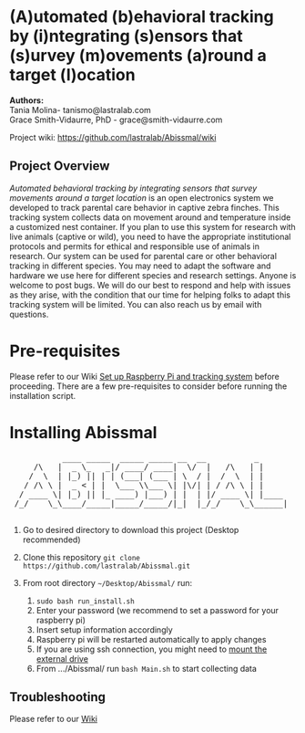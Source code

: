 <h1>(A)utomated (b)ehavioral tracking by (i)ntegrating (s)ensors that (s)urvey (m)ovements (a)round a target (l)ocation
</h1>
<b>Authors:</b><br>
Tania Molina- <span style="pointer-events:none;">tanismo&#64;l<span style="display:none">&nbsp;</span>astralab.com</span><br>
Grace Smith-Vidaurre, PhD - <span style="pointer-events:none">grace&#64;smith<span style="display:none">&nbsp;</span>-vidaurre.com</span>
<br>

Project wiki: https://github.com/lastralab/Abissmal/wiki

<h2>Project Overview</h2>
<i>Automated behavioral tracking by integrating sensors that survey movements around a target location</i> is an open electronics system we developed to track parental care behavior in captive zebra finches. This tracking system collects data on movement around and temperature inside a customized nest container. If you plan to use this system for research with live animals (captive or wild), you need to have the appropriate institutional protocols and permits for ethical and responsible use of animals in research. Our system can be used for parental care or other behavioral tracking in different species. You may need to adapt the software and hardware we use here for different species and research settings. Anyone is welcome to post bugs. We will do our best to respond and help with issues as they arise, with the condition that our time for helping folks to adapt this tracking system will be limited. You can also reach us by email with questions.


# Pre-requisites
Please refer to our Wiki [Set up Raspberry Pi and tracking system](https://github.com/lastralab/Abissmal/wiki/2.-Set-up-Raspberry-Pi-and-tracking-system-software) before proceeding. There are a few pre-requisites to consider before running the installation script.


# Installing Abissmal
<pre>
           ____ _____  _____ _____ __  __          _      
     /\   |  _ \_   _|/ ____/ ____|  \/  |   /\   | |     
    /  \  | |_) || | | (___| (___ | \  / |  /  \  | |     
   / /\ \ |  _ < | |  \___ \\___ \| |\/| | / /\ \ | |     
  / ____ \| |_) || |_ ____) |___) | |  | |/ ____ \| |____ 
 /_/    \_\____/_____|_____/_____/|_|  |_/_/    \_\______|
                                                  
</pre>
1. Go to desired directory to download this project (Desktop recommended)
2. Clone this repository `git clone https://github.com/lastralab/Abissmal.git`
3. From root directory `~/Desktop/Abissmal/` run:

   1. `sudo bash run_install.sh`
   2. Enter your password (we recommend to set a password for your raspberry pi)
   3. Insert setup information accordingly
   4. Raspberry pi will be restarted automatically to apply changes
   5. If you are using ssh connection, you might need to <a href="https://github.com/lastralab/Abissmal/wiki/Installation#external-drive-not-found">mount the external drive</a> 
   6. From .../Abissmal/ run `bash Main.sh` to start collecting data

## Troubleshooting

Please refer to our [Wiki](https://github.com/lastralab/Abissmal/wiki/5.-Troubleshooting)


